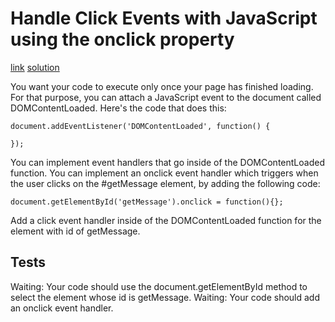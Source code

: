 # Handle Click Events with JavaScript using the onclick property
[link](https://www.freecodecamp.org/learn/data-visualization/json-apis-and-ajax/handle-click-events-with-javascript-using-the-onclick-property) [solution](./solution.html)
<br>

You want your code to execute only once your page has finished loading. For that purpose, you can attach a JavaScript event to the document called DOMContentLoaded. Here's the code that does this:
```
document.addEventListener('DOMContentLoaded', function() {

});
```
You can implement event handlers that go inside of the DOMContentLoaded function. You can implement an onclick event handler which triggers when the user clicks on the #getMessage element, by adding the following code:
```
document.getElementById('getMessage').onclick = function(){};
```
Add a click event handler inside of the DOMContentLoaded function for the element with id of getMessage.


## Tests
Waiting: Your code should use the document.getElementById method to select the element whose id is getMessage.
Waiting: Your code should add an onclick event handler.